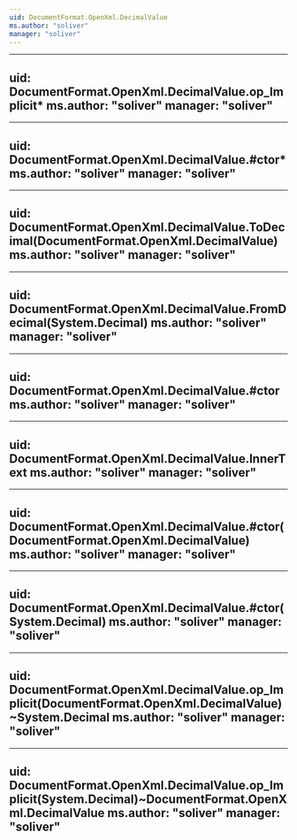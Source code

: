 ```yaml
---
uid: DocumentFormat.OpenXml.DecimalValue
ms.author: "soliver"
manager: "soliver"
---
```


---
uid: DocumentFormat.OpenXml.DecimalValue.op_Implicit*
ms.author: "soliver"
manager: "soliver"
---

---
uid: DocumentFormat.OpenXml.DecimalValue.#ctor*
ms.author: "soliver"
manager: "soliver"
---

---
uid: DocumentFormat.OpenXml.DecimalValue.ToDecimal(DocumentFormat.OpenXml.DecimalValue)
ms.author: "soliver"
manager: "soliver"
---

---
uid: DocumentFormat.OpenXml.DecimalValue.FromDecimal(System.Decimal)
ms.author: "soliver"
manager: "soliver"
---

---
uid: DocumentFormat.OpenXml.DecimalValue.#ctor
ms.author: "soliver"
manager: "soliver"
---

---
uid: DocumentFormat.OpenXml.DecimalValue.InnerText
ms.author: "soliver"
manager: "soliver"
---

---
uid: DocumentFormat.OpenXml.DecimalValue.#ctor(DocumentFormat.OpenXml.DecimalValue)
ms.author: "soliver"
manager: "soliver"
---

---
uid: DocumentFormat.OpenXml.DecimalValue.#ctor(System.Decimal)
ms.author: "soliver"
manager: "soliver"
---

---
uid: DocumentFormat.OpenXml.DecimalValue.op_Implicit(DocumentFormat.OpenXml.DecimalValue)~System.Decimal
ms.author: "soliver"
manager: "soliver"
---

---
uid: DocumentFormat.OpenXml.DecimalValue.op_Implicit(System.Decimal)~DocumentFormat.OpenXml.DecimalValue
ms.author: "soliver"
manager: "soliver"
---
